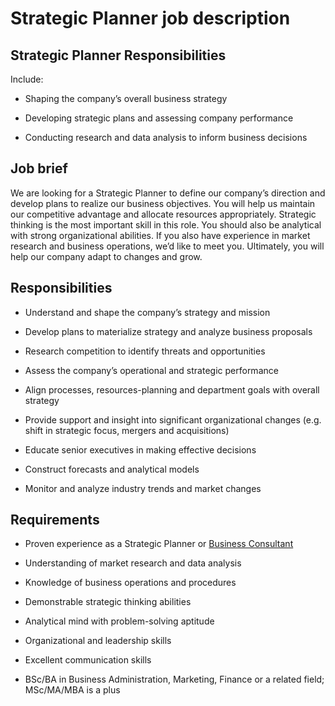 # Strategic Planner job description


## Strategic Planner Responsibilities

Include:

* Shaping the company’s overall business strategy

* Developing strategic plans and assessing company performance

* Conducting research and data analysis to inform business decisions


## Job brief

We are looking for a Strategic Planner to define our company’s direction and develop plans to realize our business objectives. You will help us maintain our competitive advantage and allocate resources appropriately.
Strategic thinking is the most important skill in this role. You should also be analytical with strong organizational abilities. If you also have experience in market research and business operations, we’d like to meet you.
Ultimately, you will help our company adapt to changes and grow.


## Responsibilities

* Understand and shape the company’s strategy and mission

* Develop plans to materialize strategy and analyze business proposals

* Research competition to identify threats and opportunities

* Assess the company’s operational and strategic performance

* Align processes, resources-planning and department goals with overall strategy

* Provide support and insight into significant organizational changes (e.g. shift in strategic focus, mergers and acquisitions)

* Educate senior executives in making effective decisions

* Construct forecasts and analytical models

* Monitor and analyze industry trends and market changes


## Requirements

* Proven experience as a Strategic Planner or <a href="https://resources.workable.com/business-consultant-job-description" target="_blank" rel="noopener noreferrer">Business Consultant</a>

* Understanding of market research and data analysis

* Knowledge of business operations and procedures

* Demonstrable strategic thinking abilities

* Analytical mind with problem-solving aptitude

* Organizational and leadership skills

* Excellent communication skills

* BSc/BA in Business Administration, Marketing, Finance or a related field; MSc/MA/MBA is a plus
